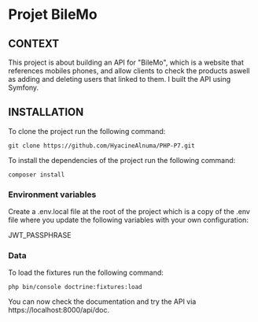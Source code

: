 # Projet BileMo

## CONTEXT

This project is about building an API for "BileMo", which is a website that references mobiles phones, and allow clients to check the products aswell as adding and deleting users that linked to them. I built the API using Symfony.

## INSTALLATION

To clone the project run the following command: 
```
git clone https://github.com/HyacineAlnuma/PHP-P7.git
```

To install the dependencies of the project run the following command:
```
composer install
```

### Environment variables

Create a .env.local file at the root of the project which is a copy of the .env file where you update the following variables with your own configuration:

JWT_PASSPHRASE


### Data

To load the fixtures run the following command:
```
php bin/console doctrine:fixtures:load
```

You can now check the documentation and try the API via https://localhost:8000/api/doc.
